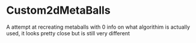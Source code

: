 # Custom2dMetaBalls
A attempt at recreating metaballs with 0 info on what algorithim is actually used, it looks pretty close but is still very different
